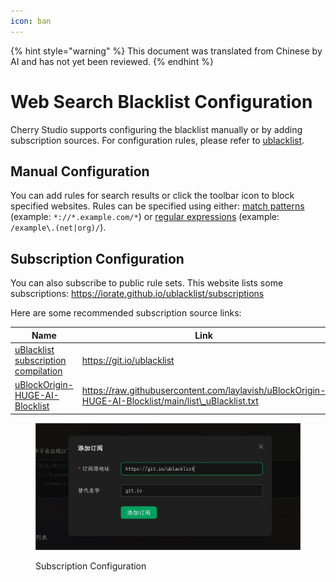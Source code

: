 ```yaml
---
icon: ban
---
```


{% hint style="warning" %}
This document was translated from Chinese by AI and has not yet been reviewed.
{% endhint %}

# Web Search Blacklist Configuration

Cherry Studio supports configuring the blacklist manually or by adding subscription sources. For configuration rules, please refer to [ublacklist](https://github.com/iorate/ublacklist).

## Manual Configuration

You can add rules for search results or click the toolbar icon to block specified websites. Rules can be specified using either: [match patterns](https://developer.mozilla.org/zh-CN/docs/mozilla/add-ons/webextensions/match_patterns) (example: `*://*.example.com/*`) or [regular expressions](https://developer.mozilla.org/zh-CN/docs/web/javascript/guide/regular_expressions) (example: `/example\.(net|org)/`).

## Subscription Configuration

You can also subscribe to public rule sets. This website lists some subscriptions:
https://iorate.github.io/ublacklist/subscriptions

Here are some recommended subscription source links:

| Name                                                                                                    | Link                                                                                                   | Type         |
| ----------------------------------------------------------------------------------------------------- | ---------------------------------------------------------------------------------------------------- | ------------ |
| [uBlacklist subscription compilation](https://github.com/eallion/uBlacklist-subscription-compilation) | https://git.io/ublacklist                                                                            | Chinese      |
| [uBlockOrigin-HUGE-AI-Blocklist](https://github.com/laylavish/uBlockOrigin-HUGE-AI-Blocklist)         | https://raw.githubusercontent.com/laylavish/uBlockOrigin-HUGE-AI-Blocklist/main/list\_uBlacklist.txt | AI-generated |

<figure><img src="../.gitbook/assets/blacklist1.jpg" alt=""><figcaption><p>Subscription Configuration</p></figcaption></figure>